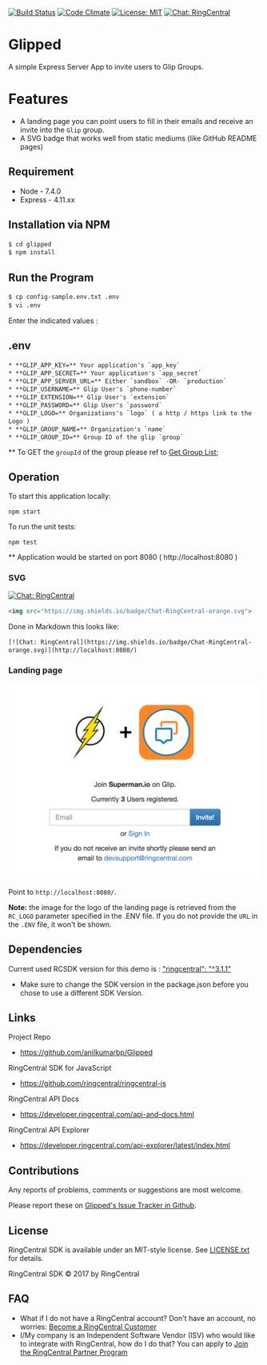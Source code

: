[![Build Status](https://travis-ci.org/anilkumarbp/Glipped.svg?branch=master)](https://travis-ci.org/anilkumarbp/Glipped)
[![Code Climate](https://img.shields.io/codeclimate/github/anilkumarbp/Glipped.svg)]()
[![License: MIT](https://img.shields.io/badge/License-MIT-yellow.svg)](https://opensource.org/licenses/MIT)
[![Chat: RingCentral](https://img.shields.io/badge/Chat-RingCentral-orange.svg)](http://localhost:8080/)
 
# Glipped

A simple Express Server App to invite users to Glip Groups.

# Features
- A landing page you can point users to fill in their
  emails and receive an invite into the `Glip` group.
- A SVG badge that works well from static mediums
  (like GitHub README pages)

 
## Requirement

* Node - 7.4.0  
* Express - 4.11.xx 


## Installation via NPM

```bash
$ cd glipped
$ npm install
```

## Run the Program

```bash
$ cp config-sample.env.txt .env
$ vi .env
```
Enter the indicated values :

## .env
    * **GLIP_APP_KEY=** Your application's `app_key`
    * **GLIP_APP_SECRET=** Your application's `app_secret`
    * **GLIP_APP_SERVER_URL=** Either `sandbox` -OR- `production`
    * **GLIP_USERNAME=** Glip User's `phone-number`
    * **GLIP_EXTENSION=** Glip User's `extension`
    * **GLIP_PASSWORD=** Glip User's `password`
    * **GLIP_LOGO=** Organizations's `logo` ( a http / https link to the Logo )
    * **GLIP_GROUP_NAME=** Organization's `name`
    * **GLIP_GROUP_ID=** Group ID of the glip `group`
    
** To GET the `groupId` of the group please ref to [Get Group List](https://developer.ringcentral.com/api-explorer/latest/index.html#/!/Glip_API/loadGroupList);    

## Operation

To start this application locally:
```
npm start
```

To run the unit tests:
```
npm test
```



** Application would be started on port 8080 ( http://localhost:8080 )

### SVG

[![Chat: RingCentral](https://img.shields.io/badge/Chat-RingCentral-orange.svg)](http://localhost:8080/)

```html
<img src="https://img.shields.io/badge/Chat-RingCentral-orange.svg">
```

Done in Markdown this looks like:

    [![Chat: RingCentral](https://img.shields.io/badge/Chat-RingCentral-orange.svg)](http://localhost:8080/)

### Landing page

![APP screenshots](assets/demo.png)

Point to `http://localhost:8080/`.

**Note:** the image for the logo of the landing page
is retrieved from the `RC_LOGO` parameter specified in the .ENV file. If you do not provide the `URL` in the `.ENV` file, it won't be shown.


## Dependencies

Current used RCSDK version for this demo is :
[ "ringcentral": "^3.1.1"](https://github.com/ringcentral/ringcentral-js/tree/3.1.1)
* Make sure to change the SDK version in the package.json before you chose to use a different SDK Version.


## Links

Project Repo

* https://github.com/anilkumarbp/Glipped

RingCentral SDK for JavaScript

* https://github.com/ringcentral/ringcentral-js

RingCentral API Docs

* https://developer.ringcentral.com/api-and-docs.html

RingCentral API Explorer

* https://developer.ringcentral.com/api-explorer/latest/index.html

## Contributions

Any reports of problems, comments or suggestions are most welcome.

Please report these on [Glipped's Issue Tracker in Github](https://github.com/anilkumarbp/Glipped/issues).

## License

RingCentral SDK is available under an MIT-style license. See [LICENSE.txt](LICENSE.txt) for details.

RingCentral SDK &copy; 2017 by RingCentral

## FAQ

* What if I do not have a RingCentral account? Don't have an account, no worries: [Become a RingCentral Customer](https://www.ringcentral.com/office/plansandpricing.html)
* I/My company is an Independent Software Vendor (ISV) who would like to integrate with RingCentral, how do I do that? You can apply to [Join the RingCentral Partner Program](http://www.ringcentral.com/partner/isvreseller.html)